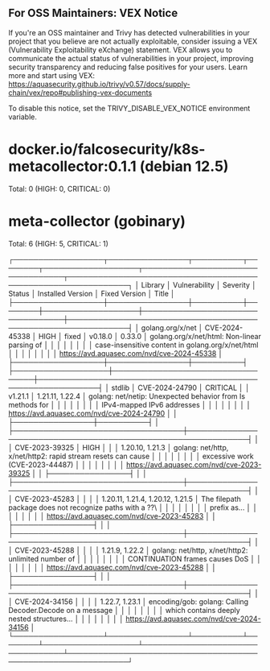 
For OSS Maintainers: VEX Notice
--------------------------------
If you're an OSS maintainer and Trivy has detected vulnerabilities in your project that you believe are not actually exploitable, consider issuing a VEX (Vulnerability Exploitability eXchange) statement.
VEX allows you to communicate the actual status of vulnerabilities in your project, improving security transparency and reducing false positives for your users.
Learn more and start using VEX: https://aquasecurity.github.io/trivy/v0.57/docs/supply-chain/vex/repo#publishing-vex-documents

To disable this notice, set the TRIVY_DISABLE_VEX_NOTICE environment variable.


docker.io/falcosecurity/k8s-metacollector:0.1.1 (debian 12.5)
=============================================================
Total: 0 (HIGH: 0, CRITICAL: 0)


meta-collector (gobinary)
=========================
Total: 6 (HIGH: 5, CRITICAL: 1)

┌──────────────────┬────────────────┬──────────┬────────┬───────────────────┬──────────────────────────────────┬──────────────────────────────────────────────────────────────┐
│     Library      │ Vulnerability  │ Severity │ Status │ Installed Version │          Fixed Version           │                            Title                             │
├──────────────────┼────────────────┼──────────┼────────┼───────────────────┼──────────────────────────────────┼──────────────────────────────────────────────────────────────┤
│ golang.org/x/net │ CVE-2024-45338 │ HIGH     │ fixed  │ v0.18.0           │ 0.33.0                           │ golang.org/x/net/html: Non-linear parsing of                 │
│                  │                │          │        │                   │                                  │ case-insensitive content in golang.org/x/net/html            │
│                  │                │          │        │                   │                                  │ https://avd.aquasec.com/nvd/cve-2024-45338                   │
├──────────────────┼────────────────┼──────────┤        ├───────────────────┼──────────────────────────────────┼──────────────────────────────────────────────────────────────┤
│ stdlib           │ CVE-2024-24790 │ CRITICAL │        │ v1.21.1           │ 1.21.11, 1.22.4                  │ golang: net/netip: Unexpected behavior from Is methods for   │
│                  │                │          │        │                   │                                  │ IPv4-mapped IPv6 addresses                                   │
│                  │                │          │        │                   │                                  │ https://avd.aquasec.com/nvd/cve-2024-24790                   │
│                  ├────────────────┼──────────┤        │                   ├──────────────────────────────────┼──────────────────────────────────────────────────────────────┤
│                  │ CVE-2023-39325 │ HIGH     │        │                   │ 1.20.10, 1.21.3                  │ golang: net/http, x/net/http2: rapid stream resets can cause │
│                  │                │          │        │                   │                                  │ excessive work (CVE-2023-44487)                              │
│                  │                │          │        │                   │                                  │ https://avd.aquasec.com/nvd/cve-2023-39325                   │
│                  ├────────────────┤          │        │                   ├──────────────────────────────────┼──────────────────────────────────────────────────────────────┤
│                  │ CVE-2023-45283 │          │        │                   │ 1.20.11, 1.21.4, 1.20.12, 1.21.5 │ The filepath package does not recognize paths with a \??\    │
│                  │                │          │        │                   │                                  │ prefix as...                                                 │
│                  │                │          │        │                   │                                  │ https://avd.aquasec.com/nvd/cve-2023-45283                   │
│                  ├────────────────┤          │        │                   ├──────────────────────────────────┼──────────────────────────────────────────────────────────────┤
│                  │ CVE-2023-45288 │          │        │                   │ 1.21.9, 1.22.2                   │ golang: net/http, x/net/http2: unlimited number of           │
│                  │                │          │        │                   │                                  │ CONTINUATION frames causes DoS                               │
│                  │                │          │        │                   │                                  │ https://avd.aquasec.com/nvd/cve-2023-45288                   │
│                  ├────────────────┤          │        │                   ├──────────────────────────────────┼──────────────────────────────────────────────────────────────┤
│                  │ CVE-2024-34156 │          │        │                   │ 1.22.7, 1.23.1                   │ encoding/gob: golang: Calling Decoder.Decode on a message    │
│                  │                │          │        │                   │                                  │ which contains deeply nested structures...                   │
│                  │                │          │        │                   │                                  │ https://avd.aquasec.com/nvd/cve-2024-34156                   │
└──────────────────┴────────────────┴──────────┴────────┴───────────────────┴──────────────────────────────────┴──────────────────────────────────────────────────────────────┘
